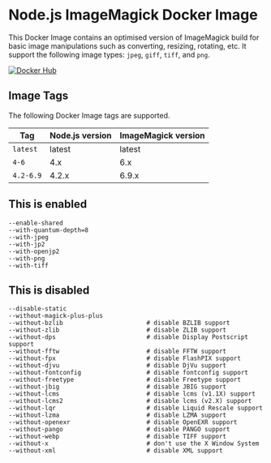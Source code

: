 # Node.js ImageMagick Docker Image

This Docker Image contains an optimised version of ImageMagick build for basic
image manipulations such as converting, resizing, rotating, etc. It support the
following image types: `jpeg`, `giff`, `tiff`, and `png`.

[![Docker Hub](http://dockeri.co/image/starefossen/iojs-imagemagick "Docker Hub")](https://registry.hub.docker.com/u/starefossen/iojs-imagemagick/)

## Image Tags

The following Docker Image tags are supported.

| Tag       | Node.js version | ImageMagick version |
|-----------|-----------------|---------------------|
| `latest`  | latest          | latest              |
| `4-6`     | 4.x             | 6.x                 |
| `4.2-6.9` | 4.2.x           | 6.9.x               |

## This is enabled

```
--enable-shared
--with-quantum-depth=8
--with-jpeg
--with-jp2
--with-openjp2
--with-png
--with-tiff
```

## This is disabled

```
--disable-static
--without-magick-plus-plus
--without-bzlib                       # disable BZLIB support
--without-zlib                        # disable ZLIB support
--without-dps                         # disable Display Postscript support
--without-fftw                        # disable FFTW support
--without-fpx                         # disable FlashPIX support
--without-djvu                        # disable DjVu support
--without-fontconfig                  # disable fontconfig support
--without-freetype                    # disable Freetype support
--without-jbig                        # disable JBIG support
--without-lcms                        # disable lcms (v1.1X) support
--without-lcms2                       # disable lcms (v2.X) support
--without-lqr                         # disable Liquid Rescale support
--without-lzma                        # disable LZMA support
--without-openexr                     # disable OpenEXR support
--without-pango                       # disable PANGO support
--without-webp                        # disable TIFF support
--without-x                           # don't use the X Window System
--without-xml                         # disable XML support
```
